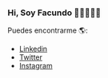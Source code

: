 ### Hi, Soy Facundo 👋🏼👨🏻‍💻





Puedes encontrarme 🌎:
- [Linkedin](https://www.linkedin.com/in/facundo-moraless/)
- [Twitter](https://twitter.com/mfacundo_)
- [Instagram](https://www.instagram.com/m.facundo_/)
<!--
**mfacundoo/mfacundoo** is a ✨ _special_ ✨ repository because its `README.md` (this file) appears on your GitHub profile.

Here are some ideas to get you started:

- 🔭 I’m currently working on ...
- 🌱 I’m currently learning ...
- 👯 I’m looking to collaborate on ...
- 🤔 I’m looking for help with ...
- 💬 Ask me about ...
- 📫 How to reach me: ...
- 😄 Pronouns: ...
- ⚡ Fun fact: ...
-->

